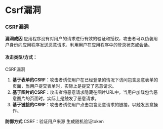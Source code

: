 # Csrf漏洞

### CSRF漏洞

**漏洞成因**  应用程序没有对用户的请求进行有效的验证和授权，攻击者可以伪装用户身份向应用程序发送恶意请求，利用用户在应用程序中的登录状态或会话。

#### **攻击类型/方式：**

CSRF漏洞

1. **基于表单的CSRF**：攻击者诱使用户在已经登录的情况下访问包含恶意表单的页面，当用户提交表单时，实际上是提交了恶意请求。
2. **基于图片的CSRF**：攻击者将恶意请求隐藏在图片URL中，当用户加载包含恶意图片的页面时，实际上是触发了恶意请求。
3. **基于链接的CSRF**：攻击者诱使用户点击包含恶意请求的链接，以触发恶意操作。

**防御方式** CSRF：验证用户来源 生成随机验证token
